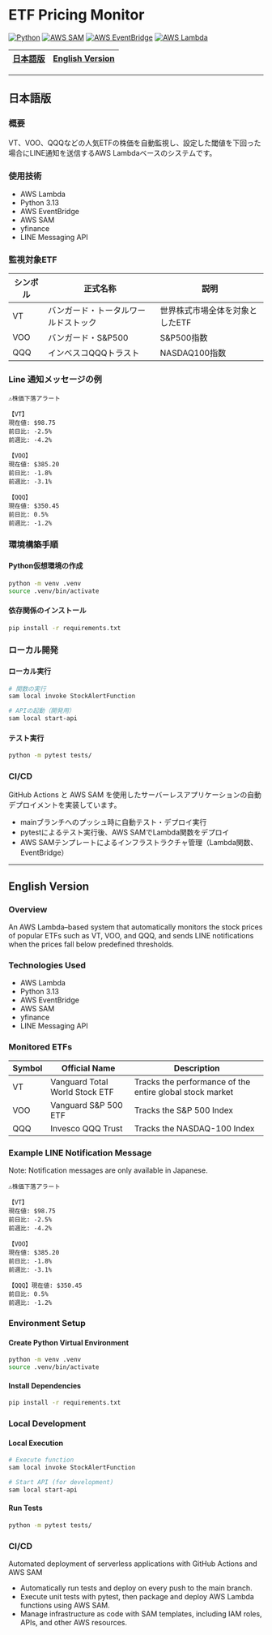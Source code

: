 # ETF Pricing Monitor

[![Python](https://img.shields.io/badge/python-3.13+-blue.svg)](https://www.python.org/downloads/)
[![AWS SAM](https://img.shields.io/badge/AWS-SAM-blueviolet.svg)](https://aws.amazon.com/serverless/sam/)
[![AWS EventBridge](https://img.shields.io/badge/AWS-EventBridge-blue.svg)](https://aws.amazon.com/eventbridge/)
[![AWS Lambda](https://img.shields.io/badge/AWS-Lambda-orange.svg)](https://aws.amazon.com/lambda/)

<table>
    <thead>
        <tr>
           <th style="text-align:center"><a href="#日本語版">日本語版</a></th>
           <th style="text-align:center"><a href="#english-version">English Version</a></th>     
        </tr>
    </thead>
</table>

---

## 日本語版

### 概要

VT、VOO、QQQなどの人気ETFの株価を自動監視し、設定した閾値を下回った場合にLINE通知を送信するAWS Lambdaベースのシステムです。

### 使用技術
- AWS Lambda
- Python 3.13
- AWS EventBridge
- AWS SAM
- yfinance
- LINE Messaging API

### 監視対象ETF

| シンボル | 正式名称 | 説明 |
|----------|----------|------|
| VT | バンガード・トータルワールドストック | 世界株式市場全体を対象としたETF |
| VOO | バンガード・S&P500 | S&P500指数 |
| QQQ | インベスコQQQトラスト | NASDAQ100指数 |

### Line 通知メッセージの例
```
⚠️株価下落アラート

【VT】 
現在値: $98.75
前日比: -2.5%
前週比: -4.2%

【VOO】
現在値: $385.20
前日比: -1.8%
前週比: -3.1%

【QQQ】
現在値: $350.45
前日比: 0.5%
前週比: -1.2%
```

### 環境構築手順

#### Python仮想環境の作成

```bash
python -m venv .venv
source .venv/bin/activate
```

#### 依存関係のインストール

```bash
pip install -r requirements.txt
```

### ローカル開発

#### ローカル実行

```bash
# 関数の実行
sam local invoke StockAlertFunction

# APIの起動（開発用）
sam local start-api
```

#### テスト実行

```bash
python -m pytest tests/
```

### CI/CD
GitHub Actions と AWS SAM を使用したサーバーレスアプリケーションの自動デプロイメントを実装しています。

- mainブランチへのプッシュ時に自動テスト・デプロイ実行
- pytestによるテスト実行後、AWS SAMでLambda関数をデプロイ
- AWS SAMテンプレートによるインフラストラクチャ管理（Lambda関数、EventBridge）

---

## English Version

### Overview

An AWS Lambda–based system that automatically monitors the stock prices of popular ETFs such as VT, VOO, and QQQ, and sends LINE notifications when the prices fall below predefined thresholds.

### Technologies Used
- AWS Lambda
- Python 3.13
- AWS EventBridge
- AWS SAM
- yfinance
- LINE Messaging API

### Monitored ETFs

| Symbol | Official Name | Description |
|--------|---------------|-------------|
| VT  | Vanguard Total World Stock ETF | Tracks the performance of the entire global stock market |
| VOO | Vanguard S&P 500 ETF           | Tracks the S&P 500 Index |
| QQQ | Invesco QQQ Trust              | Tracks the NASDAQ-100 Index |

### Example LINE Notification Message
Note: Notification messages are only available in Japanese.
```
⚠️株価下落アラート

【VT】 
現在値: $98.75
前日比: -2.5%
前週比: -4.2%

【VOO】
現在値: $385.20
前日比: -1.8%
前週比: -3.1%

【QQQ】現在値: $350.45
前日比: 0.5%
前週比: -1.2%
```

### Environment Setup

#### Create Python Virtual Environment

```bash
python -m venv .venv
source .venv/bin/activate
```

#### Install Dependencies

```bash
pip install -r requirements.txt
```

### Local Development

#### Local Execution

```bash
# Execute function
sam local invoke StockAlertFunction

# Start API (for development)
sam local start-api
```

#### Run Tests

```bash
python -m pytest tests/
```

### CI/CD
Automated deployment of serverless applications with GitHub Actions and AWS SAM

- Automatically run tests and deploy on every push to the main branch.
- Execute unit tests with pytest, then package and deploy AWS Lambda functions using AWS SAM.
- Manage infrastructure as code with SAM templates, including IAM roles, APIs, and other AWS resources.